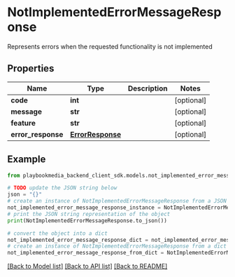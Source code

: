 # NotImplementedErrorMessageResponse

Represents errors when the requested functionality is not implemented

## Properties

Name | Type | Description | Notes
------------ | ------------- | ------------- | -------------
**code** | **int** |  | [optional] 
**message** | **str** |  | [optional] 
**feature** | **str** |  | [optional] 
**error_response** | [**ErrorResponse**](ErrorResponse.md) |  | [optional] 

## Example

```python
from playbookmedia_backend_client_sdk.models.not_implemented_error_message_response import NotImplementedErrorMessageResponse

# TODO update the JSON string below
json = "{}"
# create an instance of NotImplementedErrorMessageResponse from a JSON string
not_implemented_error_message_response_instance = NotImplementedErrorMessageResponse.from_json(json)
# print the JSON string representation of the object
print(NotImplementedErrorMessageResponse.to_json())

# convert the object into a dict
not_implemented_error_message_response_dict = not_implemented_error_message_response_instance.to_dict()
# create an instance of NotImplementedErrorMessageResponse from a dict
not_implemented_error_message_response_from_dict = NotImplementedErrorMessageResponse.from_dict(not_implemented_error_message_response_dict)
```
[[Back to Model list]](../README.md#documentation-for-models) [[Back to API list]](../README.md#documentation-for-api-endpoints) [[Back to README]](../README.md)


